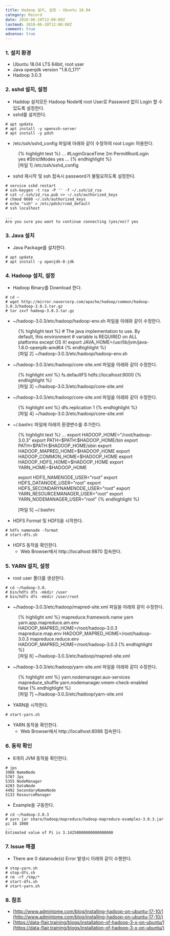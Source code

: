 ```yaml
---
title: Hadoop 설치, 설정 - Ubuntu 18.04
category: Record
date: 2018-06-20T12:00:00Z
lastmod: 2018-06-20T12:00:00Z
comment: true
adsense: true
---
```


### 1. 설치 환경

* Ubuntu 18.04 LTS 64bit, root user
* Java openjdk version "1.8.0_171"
* Hadoop 3.0.3

### 2. sshd 설치, 설정

* Haddop 설치모든 Hadoop Node에 root User로 Password 없이 Login 할 수 있도록 설정한다.
* sshd를 설치한다.

~~~
# apt update
# apt install -y openssh-server
# apt install -y pdsh
~~~

* /etc/ssh/sshd_config 파일에 아래와 같이 수정하여 root Login 허용한다.

<figure>
{% highlight text %}
...
#LoginGraceTime 2m
PermitRootLogin yes
#StrictModes yes
...
{% endhighlight %}
<figcaption class="caption">[파일 1] /etc/ssh/sshd_config</figcaption>
</figure>

* sshd 재시작 및 ssh 접속시 password가 불필요하도록 설정한다.

~~~
# service sshd restart
# ssh-keygen -t rsa -P '' -f ~/.ssh/id_rsa
# cat ~/.ssh/id_rsa.pub >> ~/.ssh/authorized_keys
# chmod 0600 ~/.ssh/authorized_keys
# echo "ssh" > /etc/pdsh/rcmd_default
# ssh localhost

...
Are you sure you want to continue connecting (yes/no)? yes
~~~

### 3. Java 설치 

* Java Package를 설치한다.

~~~
# apt update
# apt install -y openjdk-8-jdk
~~~

### 4. Hadoop 설치, 설정

* Hadoop Binary를 Download 한다.

~~~
# cd ~
# wget http://mirror.navercorp.com/apache/hadoop/common/hadoop-3.0.3/hadoop-3.0.3.tar.gz
# tar zxvf hadoop-3.0.3.tar.gz
~~~

* ~/hadoop-3.0.3/etc/hadoop/hadoop-env.sh 파일을 아래와 같이 수정한다.

<figure>
{% highlight text %}
# The java implementation to use. By default, this environment
# variable is REQUIRED on ALL platforms except OS X!
export JAVA_HOME=/usr/lib/jvm/java-1.8.0-openjdk-amd64
{% endhighlight %}
<figcaption class="caption">[파일 2] ~/hadoop-3.0.3/etc/hadoop/hadoop-env.sh</figcaption>
</figure>

* ~/hadoop-3.0.3/etc/hadoop/core-site.xml 파일을 아래와 같이 수정한다.

<figure>
{% highlight xml %}
<configuration>
	<property>
        <name>fs.defaultFS</name>
        <value>hdfs://localhost:9000</value>
    </property>
</configuration>
{% endhighlight %}
<figcaption class="caption">[파일 3] ~/hadoop-3.0.3/etc/hadoop/core-site.xml</figcaption>
</figure>

* ~/hadoop-3.0.3/etc/hadoop/core-site.xml 파일을 아래와 같이 수정한다.

<figure>
{% highlight xml %}
<configuration>
	<property>
        <name>dfs.replication</name>
        <value>1</value>
    </property>
</configuration>
{% endhighlight %}
<figcaption class="caption">[파일 4] ~/hadoop-3.0.3/etc/hadoop/core-site.xml</figcaption>
</figure>

* ~/.bashrc 파일에 아래의 환경변수를 추가한다.

<figure>
{% highlight text %}
...
export HADOOP_HOME="/root/hadoop-3.0.3"
export PATH=$PATH:$HADOOP_HOME/bin
export PATH=$PATH:$HADOOP_HOME/sbin
export HADOOP_MAPRED_HOME=$HADOOP_HOME
export HADOOP_COMMON_HOME=$HADOOP_HOME
export HADOOP_HDFS_HOME=$HADOOP_HOME
export YARN_HOME=$HADOOP_HOME

export HDFS_NAMENODE_USER="root"
export HDFS_DATANODE_USER="root"
export HDFS_SECONDARYNAMENODE_USER="root"
export YARN_RESOURCEMANAGER_USER="root"
export YARN_NODEMANAGER_USER="root"
{% endhighlight %}
<figcaption class="caption">[파일 5] ~/.bashrc</figcaption>
</figure>

* HDFS Format 및 HDFS을 시작한다.

~~~
# hdfs namenode -format
# start-dfs.sh
~~~

* HDFS 동작을 확인한다.
  * Web Browser에서 http://localhost:9870 접속한다.

### 5. YARN 설치, 설정

* root user 폴더를 생성한다.

~~~
# cd ~/hadoop-3.0.
# bin/hdfs dfs -mkdir /user
# bin/hdfs dfs -mkdir /user/root
~~~

* ~/hadoop-3.0.3/etc/hadoop/mapred-site.xml 파일을 아래와 같이 수정한다.

<figure>
{% highlight xml %}
<configuration>
	<property>
		<name>mapreduce.framework.name</name>
		<value>yarn</value>
	</property>
	<property>
		<name>yarn.app.mapreduce.am.env</name>
		<value>HADOOP_MAPRED_HOME=/root/hadoop-3.0.3</value>
	</property>
	<property>
		<name>mapreduce.map.env</name>
		<value>HADOOP_MAPRED_HOME=/root/hadoop-3.0.3</value>
	</property>
	<property>
		<name>mapreduce.reduce.env</name>
		<value>HADOOP_MAPRED_HOME=/root/hadoop-3.0.3</value>
	</property>
</configuration>
{% endhighlight %}
<figcaption class="caption">[파일 6] ~/hadoop-3.0.3/etc/hadoop/mapred-site.xml</figcaption>
</figure>

* ~/hadoop-3.0.3/etc/hadoop/yarn-site.xml 파일을 아래와 같이 수정한다.

<figure>
{% highlight xml %}
<configuration>
	<property>
		<name>yarn.nodemanager.aux-services</name>
		<value>mapreduce_shuffle</value>
	</property>
	<property>
		<name>yarn.nodemanager.vmem-check-enabled</name>
		<value>false</value>
	</property>
</configuration>
{% endhighlight %}
<figcaption class="caption">[파일 7] ~/hadoop-3.0.3/etc/hadoop/yarn-site.xml</figcaption>
</figure>

* YARN을 시작한다. 

~~~
# start-yarn.sh
~~~

* YARN 동작을 확인한다. 
  * Web Browser에서 http://localhost:8088 접속한다.

### 6. 동작 확인

* 6개의 JVM 동작을 확인한다.

~~~
# jps
3988 NameNode
5707 Jps
5355 NodeManager
4203 DataNode
4492 SecondaryNameNode
5133 ResourceManager
~~~

* Example을 구동한다.

~~~
# cd ~/hadoop-3.0.3
# yarn jar share/hadoop/mapreduce/hadoop-mapreduce-examples-3.0.3.jar pi 16 1000
...
Estimated value of Pi is 3.14250000000000000000
~~~

### 7. Issue 해결

* There are 0 datanode(s) Error 발생시 아래와 같이 수행한다.

~~~
# stop-yarn.sh
# stop-dfs.sh
# rm -rf /tmp/*
# start-dfs.sh
# start-yarn.sh
~~~

### 8. 참조

* [http://www.admintome.com/blog/installing-hadoop-on-ubuntu-17-10/](http://www.admintome.com/blog/installing-hadoop-on-ubuntu-17-10/)
* [https://data-flair.training/blogs/installation-of-hadoop-3-x-on-ubuntu/](https://data-flair.training/blogs/installation-of-hadoop-3-x-on-ubuntu/)
